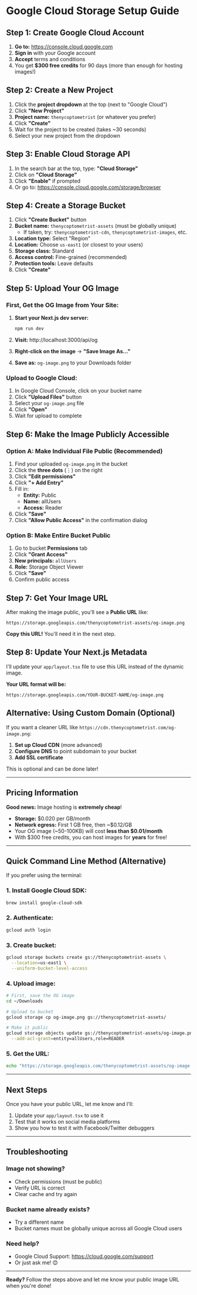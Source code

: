 # Google Cloud Storage Setup Guide

## Step 1: Create Google Cloud Account

1. **Go to:** https://console.cloud.google.com
2. **Sign in** with your Google account
3. **Accept** terms and conditions
4. You get **$300 free credits** for 90 days (more than enough for hosting images!)

## Step 2: Create a New Project

1. Click the **project dropdown** at the top (next to "Google Cloud")
2. Click **"New Project"**
3. **Project name:** `thenycoptometrist` (or whatever you prefer)
4. Click **"Create"**
5. Wait for the project to be created (takes ~30 seconds)
6. Select your new project from the dropdown

## Step 3: Enable Cloud Storage API

1. In the search bar at the top, type: **"Cloud Storage"**
2. Click on **"Cloud Storage"**
3. Click **"Enable"** if prompted
4. Or go to: https://console.cloud.google.com/storage/browser

## Step 4: Create a Storage Bucket

1. Click **"Create Bucket"** button
2. **Bucket name:** `thenycoptometrist-assets` (must be globally unique)
   - If taken, try: `thenycoptometrist-cdn`, `thenycoptometrist-images`, etc.
3. **Location type:** Select "Region"
4. **Location:** Choose `us-east1` (or closest to your users)
5. **Storage class:** Standard
6. **Access control:** Fine-grained (recommended)
7. **Protection tools:** Leave defaults
8. Click **"Create"**

## Step 5: Upload Your OG Image

### First, Get the OG Image from Your Site:

1. **Start your Next.js dev server:**
   ```bash
   npm run dev
   ```

2. **Visit:** http://localhost:3000/api/og

3. **Right-click on the image** → **"Save Image As..."**

4. **Save as:** `og-image.png` to your Downloads folder

### Upload to Google Cloud:

1. In Google Cloud Console, click on your bucket name
2. Click **"Upload Files"** button
3. Select your `og-image.png` file
4. Click **"Open"**
5. Wait for upload to complete

## Step 6: Make the Image Publicly Accessible

### Option A: Make Individual File Public (Recommended)

1. Find your uploaded `og-image.png` in the bucket
2. Click the **three dots** (⋮) on the right
3. Click **"Edit permissions"**
4. Click **"+ Add Entry"**
5. Fill in:
   - **Entity:** Public
   - **Name:** allUsers
   - **Access:** Reader
6. Click **"Save"**
7. Click **"Allow Public Access"** in the confirmation dialog

### Option B: Make Entire Bucket Public

1. Go to bucket **Permissions** tab
2. Click **"Grant Access"**
3. **New principals:** `allUsers`
4. **Role:** Storage Object Viewer
5. Click **"Save"**
6. Confirm public access

## Step 7: Get Your Image URL

After making the image public, you'll see a **Public URL** like:

```
https://storage.googleapis.com/thenycoptometrist-assets/og-image.png
```

**Copy this URL!** You'll need it in the next step.

## Step 8: Update Your Next.js Metadata

I'll update your `app/layout.tsx` file to use this URL instead of the dynamic image.

**Your URL format will be:**
```
https://storage.googleapis.com/YOUR-BUCKET-NAME/og-image.png
```

## Alternative: Using Custom Domain (Optional)

If you want a cleaner URL like `https://cdn.thenycoptometrist.com/og-image.png`:

1. **Set up Cloud CDN** (more advanced)
2. **Configure DNS** to point subdomain to your bucket
3. **Add SSL certificate**

This is optional and can be done later!

---

## Pricing Information

**Good news:** Image hosting is **extremely cheap**!

- **Storage:** $0.020 per GB/month
- **Network egress:** First 1 GB free, then ~$0.12/GB
- Your OG image (~50-100KB) will cost **less than $0.01/month**
- With $300 free credits, you can host images for **years** for free!

---

## Quick Command Line Method (Alternative)

If you prefer using the terminal:

### 1. Install Google Cloud SDK:
```bash
brew install google-cloud-sdk
```

### 2. Authenticate:
```bash
gcloud auth login
```

### 3. Create bucket:
```bash
gcloud storage buckets create gs://thenycoptometrist-assets \
  --location=us-east1 \
  --uniform-bucket-level-access
```

### 4. Upload image:
```bash
# First, save the OG image
cd ~/Downloads

# Upload to bucket
gcloud storage cp og-image.png gs://thenycoptometrist-assets/

# Make it public
gcloud storage objects update gs://thenycoptometrist-assets/og-image.png \
  --add-acl-grant=entity=allUsers,role=READER
```

### 5. Get the URL:
```bash
echo "https://storage.googleapis.com/thenycoptometrist-assets/og-image.png"
```

---

## Next Steps

Once you have your public URL, let me know and I'll:
1. Update your `app/layout.tsx` to use it
2. Test that it works on social media platforms
3. Show you how to test it with Facebook/Twitter debuggers

---

## Troubleshooting

### Image not showing?
- Check permissions (must be public)
- Verify URL is correct
- Clear cache and try again

### Bucket name already exists?
- Try a different name
- Bucket names must be globally unique across all Google Cloud users

### Need help?
- Google Cloud Support: https://cloud.google.com/support
- Or just ask me! 😊

---

**Ready?** Follow the steps above and let me know your public image URL when you're done!



